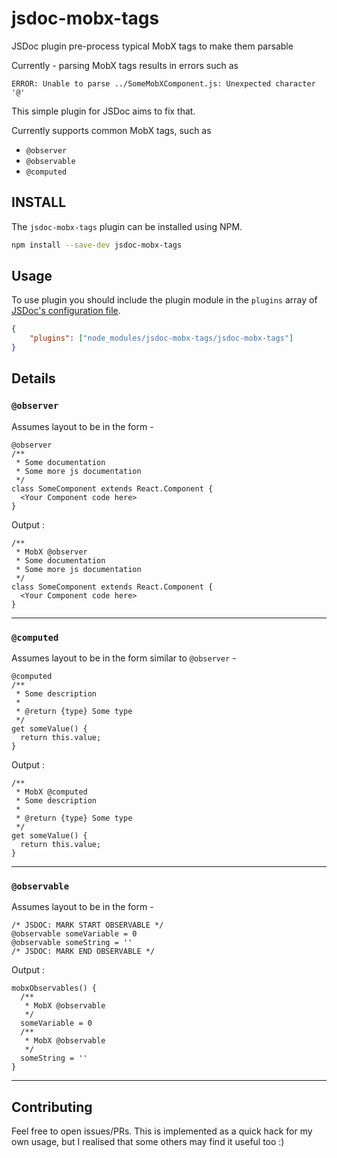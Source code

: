 # jsdoc-mobx-tags
JSDoc plugin pre-process typical MobX tags to make them parsable

Currently - parsing MobX tags results in errors such as 
```
ERROR: Unable to parse ../SomeMobXComponent.js: Unexpected character '@'
```

This simple plugin for JSDoc aims to fix that. 

Currently supports common MobX tags, such as
- `@observer`
- `@observable`
- `@computed`

## INSTALL

The `jsdoc-mobx-tags` plugin can be installed using NPM.

```bash
npm install --save-dev jsdoc-mobx-tags
```

## Usage

To use plugin you should include the plugin module in the `plugins` array of
[JSDoc's configuration file](http://usejsdoc.org/about-configuring-jsdoc.html).

```json
{
    "plugins": ["node_modules/jsdoc-mobx-tags/jsdoc-mobx-tags"]
}
```

## Details 

### `@observer`
Assumes layout to be in the form - 
```
@observer
/**
 * Some documentation
 * Some more js documentation
 */
class SomeComponent extends React.Component {
  <Your Component code here>
}
```
Output :
```
/**
 * MobX @observer
 * Some documentation
 * Some more js documentation
 */
class SomeComponent extends React.Component {
  <Your Component code here>
}
```
---
### `@computed`
Assumes layout to be in the form similar to `@observer` - 
```
@computed
/**
 * Some description
 *
 * @return {type} Some type
 */
get someValue() {
  return this.value;
}
```
Output :
```
/**
 * MobX @computed
 * Some description
 *
 * @return {type} Some type
 */
get someValue() {
  return this.value;
}
```
---
### `@observable`
Assumes layout to be in the form - 
```
/* JSDOC: MARK START OBSERVABLE */
@observable someVariable = 0
@observable someString = ''
/* JSDOC: MARK END OBSERVABLE */
```
Output :
```
mobxObservables() {
  /**  
   * MobX @observable
   */
  someVariable = 0
  /**  
   * MobX @observable
   */
  someString = ''
}
```
---
## Contributing

Feel free to open issues/PRs. This is implemented as a quick hack for my own usage, but I realised that some others may find it useful too :)
